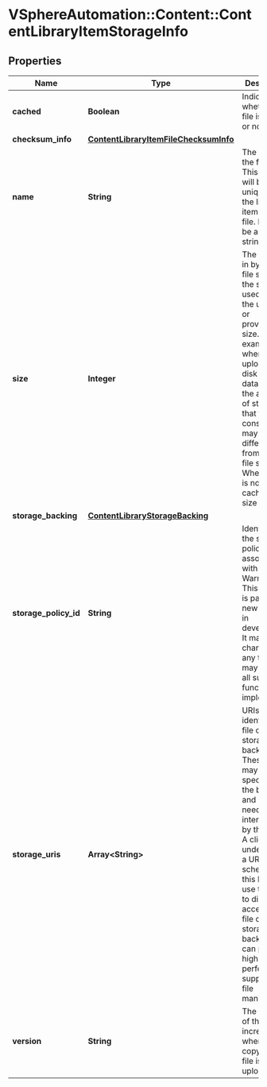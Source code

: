# VSphereAutomation::Content::ContentLibraryItemStorageInfo

## Properties
Name | Type | Description | Notes
------------ | ------------- | ------------- | -------------
**cached** | **Boolean** | Indicates whether the file is on disk or not. | 
**checksum_info** | [**ContentLibraryItemFileChecksumInfo**](ContentLibraryItemFileChecksumInfo.md) |  | [optional] 
**name** | **String** | The name of the file. &lt;p&gt; This value will be unique within the library item for each file. It cannot be an empty string. | 
**size** | **Integer** | The file size, in bytes. The file size is the storage used and not the uploaded or provisioned size. For example, when uploading a disk to a datastore, the amount of storage that the disk consumes may be different from the disk file size. When the file is not cached, the size is 0. | 
**storage_backing** | [**ContentLibraryStorageBacking**](ContentLibraryStorageBacking.md) |  | 
**storage_policy_id** | **String** | Identifier of the storage policy associated with the file. Warning: This attribute is part of a new feature in development. It may be changed at any time and may not have all supported functionality implemented. | [optional] 
**storage_uris** | **Array&lt;String&gt;** | URIs that identify the file on the storage backing. &lt;p&gt; These URIs may be specific to the backing and may need interpretation by the client. A client that understands a URI scheme in this list may use that URI to directly access the file on the storage backing. This can provide high-performance support for file manipulation. | 
**version** | **String** | The version of this file; incremented when a new copy of the file is uploaded. | 


